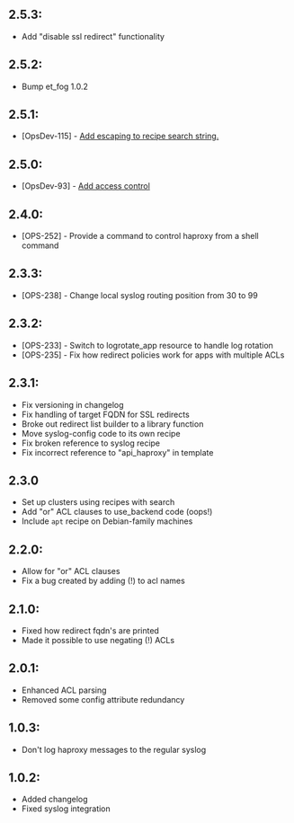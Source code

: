 ## 2.5.3:

* Add "disable ssl redirect" functionality

## 2.5.2:

* Bump et_fog 1.0.2

## 2.5.1:

* [OpsDev-115] - [Add escaping to recipe search string.](https://trello.com/c/8ZyyIefd/115-recipe-search-in-et-haproxy-cookbook-doesn-t-work-if-cookbook-contains-a-colon "Trello")

## 2.5.0:

* [OpsDev-93] - [Add access control](https://trello.com/c/OdklBNsV/93-add-access-control-to-haproxy "Trello")

## 2.4.0:

* [OPS-252] - Provide a command to control haproxy from a shell command

## 2.3.3:

* [OPS-238] - Change local syslog routing position from 30 to 99

## 2.3.2:

* [OPS-233] - Switch to logrotate_app resource to handle log rotation
* [OPS-235] - Fix how redirect policies work for apps with multiple ACLs

## 2.3.1:

* Fix versioning in changelog
* Fix handling of target FQDN for SSL redirects
* Broke out redirect list builder to a library function
* Move syslog-config code to its own recipe
* Fix broken reference to syslog recipe
* Fix incorrect reference to "api_haproxy" in template

## 2.3.0

* Set up clusters using recipes with search
* Add "or" ACL clauses to use_backend code (oops!)
* Include `apt` recipe on Debian-family machines

## 2.2.0:

* Allow for "or" ACL clauses
* Fix a bug created by adding (!) to acl names

## 2.1.0:

* Fixed how redirect fqdn's are printed
* Made it possible to use negating (!) ACLs

## 2.0.1:

* Enhanced ACL parsing
* Removed some config attribute redundancy

## 1.0.3:

* Don't log haproxy messages to the regular syslog

## 1.0.2:

* Added changelog
* Fixed syslog integration
